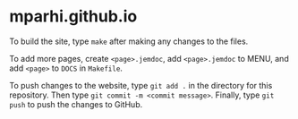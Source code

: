 # mparhi.github.io

To build the site, type `make` after making any changes to the files.

To add more pages, create `<page>.jemdoc`, add `<page>.jemdoc` to MENU, and add
`<page>` to `DOCS` in `Makefile`.

To push changes to the website, type `git add .` in the directory for this
repository. Then type `git commit -m <commit message>`. Finally, type `git push`
to push the changes to GitHub.

